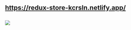 ## https://redux-store-kcrsln.netlify.app/ <br/>

## <img src="./public/redux-store-gif.gif"/> <br/>